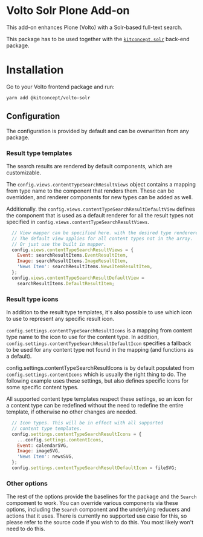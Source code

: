 # Volto Solr Plone Add-on

This add-on enhances Plone (Volto) with a Solr-based full-text search.

This package has to be used together with the [`kitconcept.solr`](https://github.com/kitconcept/kitconcept.solr) back-end package.

# Installation

Go to your Volto frontend package and run:

```
yarn add @kitconcept/volto-solr
```

## Configuration

The configuration is provided by default and can be overwritten from any package.


### Result type templates

The search results are rendered by default components, which are customizable.

The `config.views.contentTypeSearchResultViews` object contains a mapping from type name to the component that renders them. These can be overridden, and renderer components for new types can be added as well.

Additionally. the `config.views.contentTypeSearchResultDefaultView` defines the component that is used as a default renderer for all the result types not specified in `config.views.contentTypeSearchResultViews`.

```js
  // View mapper can be specified here. with the desired type rendererers.
  // The default view applies for all content types not in the array.
  // Or just use the built in mapper.
  config.views.contentTypeSearchResultViews = {
    Event: searchResultItems.EventResultItem,
    Image: searchResultItems.ImageResultItem,
    'News Item': searchResultItems.NewsItemResultItem,
  };
  config.views.contentTypeSearchResultDefaultView =
    searchResultItems.DefaultResultItem;
```

### Result type icons

In addition to the result type templates, it's also possible to use which icon to use to represent any specific result icon.

`config.settings.contentTypeSearchResultIcons` is a mapping from content type name to the icon to use for the content type. In addition, `config.settings.contentTypeSearchResultDefaultIcon` specifies a fallback to be used for any content type not found in the mapping (and functions as a default).

config.settings.contentTypeSearchResultIcons is by default populated from `config.settings.contentIcons` which is usually the right thing to do. The following example uses these settings, but also defines specific icons for some specific content types.

All supported content type templates respect these settings, so an icon for a content type can be redefined without the need to redefine the entire template, if otherwise no other changes are needed.

```js
  // Icon types. This will be in effect with all supported
  // content type templates.
  config.settings.contentTypeSearchResultIcons = {
    ...config.settings.contentIcons,
    Event: calendarSVG,
    Image: imageSVG,
    'News Item': newsSVG,
  };
  config.settings.contentTypeSearchResultDefaultIcon = fileSVG;
```

### Other options

The rest of the options provide the baselines for the package and the `Search` compoment to work. You can override various components via these options, including the `Search` component and the underlying reducers and actions that it uses. There is currently no supported use case for this, so please refer to the source code if you wish to do this. You most likely won't need to do this.


